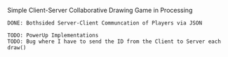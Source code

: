 Simple Client-Server Collaborative Drawing Game in Processing

    DONE: Bothsided Server-Client Communcation of Players via JSON

    TODO: PowerUp Implementations
    TODO: Bug where I have to send the ID from the Client to Server each draw()


